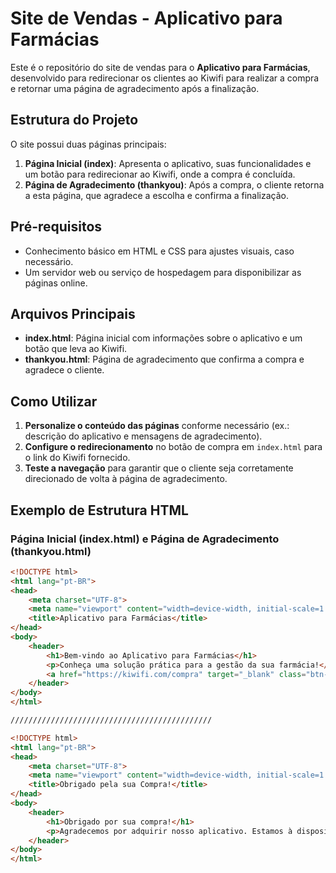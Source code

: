 # Site de Vendas - Aplicativo para Farmácias

Este é o repositório do site de vendas para o **Aplicativo para Farmácias**, desenvolvido para redirecionar os clientes ao Kiwifi para realizar a compra e retornar uma página de agradecimento após a finalização.

## Estrutura do Projeto

O site possui duas páginas principais:

1. **Página Inicial (index)**: Apresenta o aplicativo, suas funcionalidades e um botão para redirecionar ao Kiwifi, onde a compra é concluída.
2. **Página de Agradecimento (thankyou)**: Após a compra, o cliente retorna a esta página, que agradece a escolha e confirma a finalização.

## Pré-requisitos

- Conhecimento básico em HTML e CSS para ajustes visuais, caso necessário.
- Um servidor web ou serviço de hospedagem para disponibilizar as páginas online.

## Arquivos Principais

- **index.html**: Página inicial com informações sobre o aplicativo e um botão que leva ao Kiwifi.
- **thankyou.html**: Página de agradecimento que confirma a compra e agradece o cliente.

## Como Utilizar

1. **Personalize o conteúdo das páginas** conforme necessário (ex.: descrição do aplicativo e mensagens de agradecimento).
2. **Configure o redirecionamento** no botão de compra em `index.html` para o link do Kiwifi fornecido.
3. **Teste a navegação** para garantir que o cliente seja corretamente direcionado de volta à página de agradecimento.

## Exemplo de Estrutura HTML

### Página Inicial (index.html) e Página de Agradecimento (thankyou.html)

```html
<!DOCTYPE html>
<html lang="pt-BR">
<head>
    <meta charset="UTF-8">
    <meta name="viewport" content="width=device-width, initial-scale=1.0">
    <title>Aplicativo para Farmácias</title>
</head>
<body>
    <header>
        <h1>Bem-vindo ao Aplicativo para Farmácias</h1>
        <p>Conheça uma solução prática para a gestão da sua farmácia!</p>
        <a href="https://kiwifi.com/compra" target="_blank" class="btn-comprar">Comprar Agora</a>
    </header>
</body>
</html>

/////////////////////////////////////////////

<!DOCTYPE html>
<html lang="pt-BR">
<head>
    <meta charset="UTF-8">
    <meta name="viewport" content="width=device-width, initial-scale=1.0">
    <title>Obrigado pela sua Compra!</title>
</head>
<body>
    <header>
        <h1>Obrigado por sua compra!</h1>
        <p>Agradecemos por adquirir nosso aplicativo. Estamos à disposição para o que precisar!</p>
    </header>
</body>
</html>

